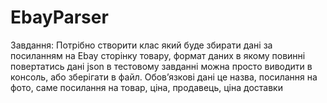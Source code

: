 # EbayParser

Завдання: Потрібно створити клас який буде збирати дані за посиланням на Ebay сторінку товару, формат даних в якому повинні повертатись дані json в тестовому завданні можна просто виводити в консоль, або зберігати в файл. Обов’язкові дані це назва, посилання на фото, саме посилання на товар, ціна, продавець, ціна доставки
